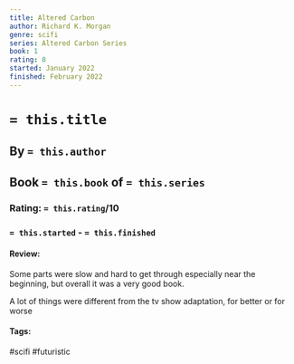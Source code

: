 ```yaml
---
title: Altered Carbon
author: Richard K. Morgan
genre: scifi
series: Altered Carbon Series
book: 1
rating: 8
started: January 2022
finished: February 2022
---
```

# `= this.title`
## By `= this.author`
## Book `= this.book` of `= this.series`
### Rating: `= this.rating`/10
### `= this.started` - `= this.finished`

#### Review:
Some parts were slow and hard to get through especially near the beginning,
but overall it was a very good book.

A lot of things were different from the tv show adaptation, for better or for worse

#### Tags:
#scifi #futuristic